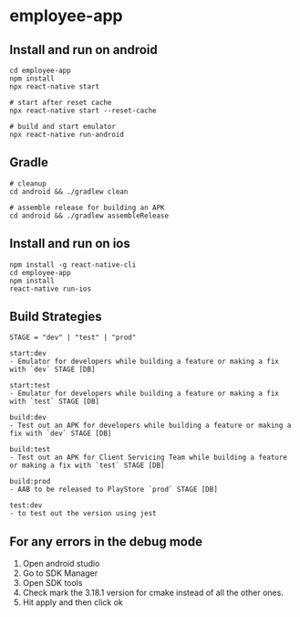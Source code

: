 # employee-app

## Install and run on android
```
cd employee-app
npm install
npx react-native start

# start after reset cache
npx react-native start --reset-cache

# build and start emulator
npx react-native run-android
```


## Gradle
```
# cleanup
cd android && ./gradlew clean

# assemble release for building an APK
cd android && ./gradlew assembleRelease

```



## Install and run on ios
```
npm install -g react-native-cli
cd employee-app
npm install
react-native run-ios
```


## Build Strategies
` STAGE = "dev" | "test" | "prod" `

```
start:dev
- Emulator for developers while building a feature or making a fix with `dev` STAGE [DB]

start:test
- Emulator for developers while building a feature or making a fix with `test` STAGE [DB]

build:dev
- Test out an APK for developers while building a feature or making a fix with `dev` STAGE [DB]

build:test
- Test out an APK for Client Servicing Team while building a feature or making a fix with `test` STAGE [DB]

build:prod
- AAB to be released to PlayStore `prod` STAGE [DB]

test:dev
- to test out the version using jest
```

## For any errors in the debug mode

1. Open android studio
2. Go to SDK Manager
3. Open SDK tools
4. Check mark the 3.18.1 version for cmake instead of all the other ones. 
5. Hit apply and then click ok